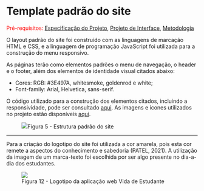 # Template padrão do site

<span style="color:red">Pré-requisitos: <a href="https://github.com/ICEI-PUC-Minas-PMV-ADS/pmv-ads-2022-1-e1-proj-web-t3-vida-de-estudante/blob/main/docs/02-Especificação%20do%20Projeto.md"> Especificação do Projeto</a></span>, <a href="https://github.com/ICEI-PUC-Minas-PMV-ADS/pmv-ads-2022-1-e1-proj-web-t3-vida-de-estudante/blob/main/docs/04-Projeto%20de%20Interface.md"> Projeto de Interface</a>, <a href="https://github.com/ICEI-PUC-Minas-PMV-ADS/pmv-ads-2022-1-e1-proj-web-t3-vida-de-estudante/blob/main/docs/03-Metodologia.md"> Metodologia</a>


O layout padrão do site foi construído com as linguagens de marcação HTML e CSS, e a linguagem de programação JavaScript foi utilizada para a construção do menu responsivo.

As páginas terão como elementos padrões o menu de navegação, o header e o footer, além dos elementos de identidade visual citados abaixo:

<ul>
<li>Cores: RGB: #3E497A, whitesmoke, goldenrod e white;</li>
<li>Font-family: Arial, Helvetica, sans-serif.</li>
</ul>
  
O código utilizado para a construção dos elementos citados, incluindo a responsividade, pode ser consultado <a href="https://github.com/ICEI-PUC-Minas-PMV-ADS/pmv-ads-2022-1-e1-proj-web-t3-vida-de-estudante/blob/main/src/README.md">aqui</a>. As imagens e ícones utilizados no projeto estão disponíveis <a href="https://github.com/ICEI-PUC-Minas-PMV-ADS/pmv-ads-2022-1-e1-proj-web-t3-vida-de-estudante/tree/main/docs/img">aqui</a>.

<figure> 
  <img src="https://user-images.githubusercontent.com/100447878/164074128-7b006e50-8621-4964-b0fd-07a90e626673.png"
    <figcaption>Figura 5 - Estrutura padrão do site
</figure> 
<hr>
<p>Para a criação do logotipo do site foi utilizada a cor amarela, pois esta cor remete a aspectos do conhecimento e sabedoria (PATEL, 2021). A utilização da imagem de um marca-texto foi escolhida por ser algo presente no dia-a-dia dos estudantes.</p>

<figure> 
  <img src="https://github.com/ICEI-PUC-Minas-PMV-ADS/pmv-ads-2022-1-e1-proj-web-t3-vida-de-estudante/blob/main/docs/img/Marca-texto.png?raw=true">
    <figcaption>Figura 12 - Logotipo da aplicação web Vida de Estudante
</figure> 
